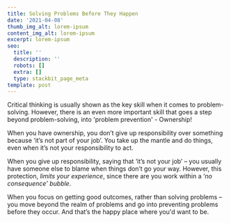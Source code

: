 ```yaml
---
title: Solving Problems Before They Happen
date: '2021-04-08'
thumb_img_alt: lorem-ipsum
content_img_alt: lorem-ipsum
excerpt: lorem-ipsum
seo:
  title: ''
  description: ''
  robots: []
  extra: []
  type: stackbit_page_meta
template: post
---
```

Critical thinking is usually shown as the key skill when it comes to problem-solving. However, there is an even more important skill that goes a step beyond problem-solving, into 'problem prevention' - Ownership!

When you have ownership, you don’t give up responsibility over something because ‘it’s not part of your job’. You take up the mantle and do things, even when it’s not your responsibility to act.

When you give up responsibility, saying that ‘it’s not your job’ – you usually have someone else to blame when things don’t go your way. However, this protection, *limits your experience*, since there are you work within a ‘*no consequence’ bubble*.

When you focus on getting good outcomes, rather than solving problems – you move beyond the realm of problems and go into preventing problems before they occur. And that’s the happy place where you'd want to be.
